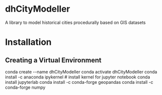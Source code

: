 # dhCityModeller
A library to model historical cities procedurally based on GIS datasets

# Installation

## Creating a Virtual Environment

conda create --name dhCityModeller
conda activate dhCityModeller
conda install -c anaconda ipykernel  # install kernel for jupyter notebook 
conda install jupyterlab
conda install -c conda-forge geopandas
conda install -c conda-forge numpy





